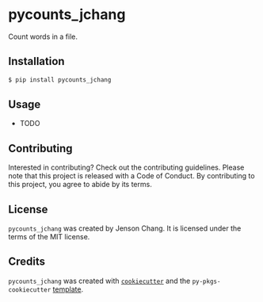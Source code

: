 # pycounts_jchang

Count words in a file.

## Installation

```bash
$ pip install pycounts_jchang
```

## Usage

- TODO

## Contributing

Interested in contributing? Check out the contributing guidelines. Please note that this project is released with a Code of Conduct. By contributing to this project, you agree to abide by its terms.

## License

`pycounts_jchang` was created by Jenson Chang. It is licensed under the terms of the MIT license.

## Credits

`pycounts_jchang` was created with [`cookiecutter`](https://cookiecutter.readthedocs.io/en/latest/) and the `py-pkgs-cookiecutter` [template](https://github.com/py-pkgs/py-pkgs-cookiecutter).
